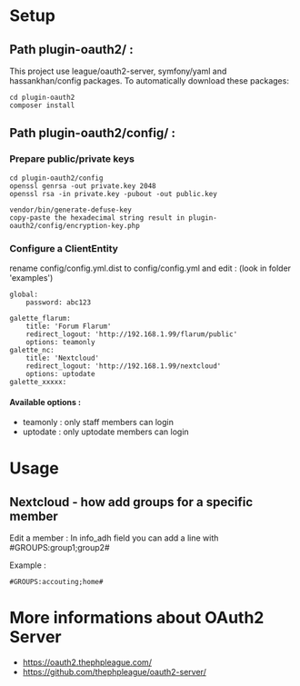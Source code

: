 # Setup

## Path plugin-oauth2/ :

This project use league/oauth2-server, symfony/yaml and hassankhan/config packages.
To automatically download these packages:
```
cd plugin-oauth2
composer install
```

## Path plugin-oauth2/config/ :

### Prepare public/private keys

```
cd plugin-oauth2/config
openssl genrsa -out private.key 2048
openssl rsa -in private.key -pubout -out public.key

vendor/bin/generate-defuse-key
copy-paste the hexadecimal string result in plugin-oauth2/config/encryption-key.php
```

### Configure a ClientEntity
rename config/config.yml.dist to config/config.yml and edit : (look in folder 'examples')
```
global:
    password: abc123
    
galette_flarum:
    title: 'Forum Flarum'
    redirect_logout: 'http://192.168.1.99/flarum/public'
    options: teamonly
galette_nc:
    title: 'Nextcloud'
    redirect_logout: 'http://192.168.1.99/nextcloud'
    options: uptodate
galette_xxxxx:

```

#### Available options :
* teamonly : only staff members can login
* uptodate : only uptodate members can login

# Usage

## Nextcloud - how add groups for a specific member
Edit a member : In info_adh field you can add a line with #GROUPS:group1;group2#

Example :
```
#GROUPS:accouting;home#
```

# More informations about OAuth2 Server
* https://oauth2.thephpleague.com/
* https://github.com/thephpleague/oauth2-server/
